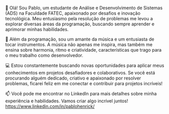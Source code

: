 👋 Olá! Sou Pablo, um estudante de Análise e Desenvolvimento de Sistemas (ADS) na Faculdade FATEC, apaixonado por desafios e inovação tecnológica.
Meu entusiasmo pela resolução de problemas me levou a explorar diversas áreas da programação, buscando sempre aprender e aprimorar minhas habilidades.

🎵 Além da programação, sou um amante da música e um entusiasta de tocar instrumentos.
A música não apenas me inspira, mas também me ensina sobre harmonia, ritmo e criatividade, características que trago para o meu trabalho como desenvolvedor.

💻 Estou constantemente buscando novas oportunidades para aplicar meus conhecimentos em projetos desafiadores e colaborativos. 
Se você está procurando alguém dedicado, criativo e apaixonado por resolver problemas, ficarei feliz em me conectar e contribuir para projetos incríveis!

📫 Você pode me encontrar no LinkedIn para mais detalhes sobre minha experiência e habilidades. Vamos criar algo incrível juntos!
https://www.linkedin.com/in/pablohenrick/

